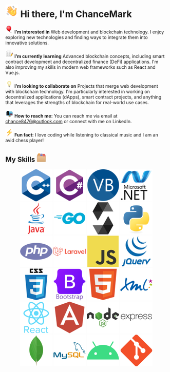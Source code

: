 # <img height="40" width="40" src="./wave.gif"> Hi there, I'm ChanceMark

**<img height="25" width="25" src="./baloon.gif"> I’m interested in**
Web development and blockchain technology. I enjoy exploring new technologies and finding ways to integrate them into innovative solutions.

**<img height="25" width="25" src="./pencil-writing.gif"> I’m currently learning**
Advanced blockchain concepts, including smart contract development and decentralized finance (DeFi) applications. I'm also improving my skills in modern web frameworks such as React and Vue.js.

**<img height="25" width="25" src="./idea.gif"> I’m looking to collaborate on**
Projects that merge web development with blockchain technology. I'm particularly interested in working on decentralized applications (dApps), smart contract projects, and anything that leverages the strengths of blockchain for real-world use cases.

**<img height="25" width="25" src="./mail-box.gif"> How to reach me:**
You can reach me via email at chance8476@outlook.com or connect with me on LinkedIn.

**<img height="25" width="25" src="./thunder.gif"> Fun fact:**
I love coding while listening to classical music and I am an avid chess player!

## My Skills <img height="30" width="30" src="./multiple-folders.gif">
<p align = "center">
<code><img height="100" src="https://raw.githubusercontent.com/devicons/devicon/master/icons/cplusplus/cplusplus-original.svg" title="C++"></code>
<code><img height="100" src="https://raw.githubusercontent.com/devicons/devicon/master/icons/csharp/csharp-original.svg" title="C#"></code>
<code><img height="100" src="https://raw.githubusercontent.com/devicons/devicon/master/icons/visualbasic/visualbasic-original.svg" title="VB"></code>
<code><img height="100" src="https://raw.githubusercontent.com/devicons/devicon/master/icons/dot-net/dot-net-original-wordmark.svg" title=".NET"></code>
<code><img height="100" src="https://raw.githubusercontent.com/devicons/devicon/master/icons/java/java-original-wordmark.svg" title="Java"></code>
<code><img height="100" src="https://raw.githubusercontent.com/devicons/devicon/master/icons/go/go-original-wordmark.svg" title="Go"></code>
<code><img height="100" src="https://raw.githubusercontent.com/devicons/devicon/master/icons/solidity/solidity-original.svg" title="Solidity"></code>
<code><img height="100" src="https://raw.githubusercontent.com/devicons/devicon/master/icons/python/python-original.svg" title="Python"></code>
<code><img height="100" src="https://raw.githubusercontent.com/devicons/devicon/master/icons/php/php-plain.svg" title="Php"></code>
<code><img height="100" src="https://raw.githubusercontent.com/devicons/devicon/master/icons/laravel/laravel-original-wordmark.svg" title="Laravel"></code>
<code><img height="100" src="https://raw.githubusercontent.com/devicons/devicon/master/icons/javascript/javascript-original.svg" title="Javascript"></code>
<code><img height="100" src="https://raw.githubusercontent.com/devicons/devicon/master/icons/jquery/jquery-plain-wordmark.svg" title="jQuery"></code>
<code><img height="100" src="https://raw.githubusercontent.com/devicons/devicon/master/icons/css3/css3-original-wordmark.svg" title="CSS3"></code>
<code><img height="100" src="https://raw.githubusercontent.com/devicons/devicon/master/icons/bootstrap/bootstrap-original-wordmark.svg" title="Bootstrap"></code>
<code><img height="100" src="https://raw.githubusercontent.com/devicons/devicon/master/icons/html5/html5-original.svg" title="Html5"></code>
<code><img height="100" src="https://raw.githubusercontent.com/devicons/devicon/master/icons/xml/xml-original.svg" title="XML"></code>
<code><img height="100" src="https://raw.githubusercontent.com/devicons/devicon/master/icons/react/react-original-wordmark.svg" title="React"></code>
<code><img height="100" src="https://raw.githubusercontent.com/devicons/devicon/master/icons/angularjs/angularjs-plain.svg" title="Angular"></code>
<code><img height="100" src="https://raw.githubusercontent.com/devicons/devicon/master/icons/nodejs/nodejs-original-wordmark.svg" title="Node.js"></code>
<code><img height="100" src="https://raw.githubusercontent.com/devicons/devicon/master/icons/express/express-original-wordmark.svg" title="Express.js"></code>
<code><img height="100" src="https://raw.githubusercontent.com/devicons/devicon/master/icons/mongodb/mongodb-original.svg" title="MongoDB"></code>
<code><img height="100" src="https://raw.githubusercontent.com/devicons/devicon/master/icons/mysql/mysql-original-wordmark.svg" title="MySQL"></code>
<code><img height="100" src="https://raw.githubusercontent.com/github/explore/80688e429a7d4ef2fca1e82350fe8e3517d3494d/topics/android/android.png" title="Android"></code>
<code><img height="100" src="https://raw.githubusercontent.com/devicons/devicon/master/icons/git/git-original.svg" title="Git"></code>

<!-- <code><img height="40" src="https://raw.githubusercontent.com/devicons/devicon/master/icons/ruby/ruby-original.svg" title="Ruby"></code> -->
<!-- <code><img height="40" src="https://raw.githubusercontent.com/devicons/devicon/master/icons/dart/dart-original.svg" title="python"></code> -->
<!-- <code><img height="35" src="https://raw.githubusercontent.com/github/explore/80688e429a7d4ef2fca1e82350fe8e3517d3494d/topics/flutter/flutter.png" title="Flutter"></code>-->
<!-- <code><img height="60" src="https://raw.githubusercontent.com/devicons/devicon/master/icons/typescript/typescript-plain.svg" title="Typescript"></code>-->
<!-- <code><img height="40" src="https://raw.githubusercontent.com/devicons/devicon/master/icons/django/django-plain.svg" title="dJango"></code>-->
<!-- <code><img height="40" src="https://raw.githubusercontent.com/devicons/devicon/master/icons/sass/sass-original.svg" title="SASS"></code>-->
<!-- <code><img height="40" src="https://raw.githubusercontent.com/devicons/devicon/master/icons/nextjs/nextjs-original.svg" title="NextJs"></code>-->
<!-- <code><img height="40" src="https://raw.githubusercontent.com/devicons/devicon/master/icons/vuejs/vuejs-original.svg" title="Vue"></code>-->
<!-- <code><img height="40" src="https://raw.githubusercontent.com/devicons/devicon/master/icons/nuxtjs/nuxtjs-original.svg" title="NuxtJs"></code>-->
<!-- <code><img height="35" src="https://banner2.cleanpng.com/20180427/zce/kisspng-figma-user-interface-design-designer-logo-apps-design-5ae2b107507599.2852510515248058953296.jpg"></code>-->
<!-- <code><img height="35" src="https://d2eip9sf3oo6c2.cloudfront.net/tags/images/000/001/085/square_280/firebaselogo.png"></code>-->
<!-- <code><img height="100" src="https://raw.githubusercontent.com/devicons/devicon/master/icons/woocommerce/woocommerce-original-wordmark.svg" title="WooCommerce"></code>-->
<!-- <code><img height="100" src="https://raw.githubusercontent.com/devicons/devicon/master/icons/wordpress/wordpress-original.svg" title="WordPress"></code>-->
<!-- <code><img height="100" src="https://raw.githubusercontent.com/devicons/devicon/master/icons/yii/yii-original-wordmark.svg" title="Yii"></code>-->
</p>
